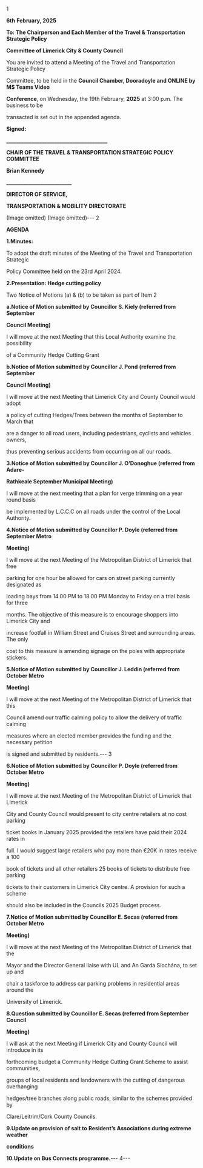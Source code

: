 1

**6th** **February, 2025**

**To: The Chairperson and Each Member of the Travel & Transportation Strategic Policy**

**Committee of Limerick City & County Council**

You are invited to attend a Meeting of the Travel and Transportation Strategic Policy

Committee, to be held in the **Council Chamber, Dooradoyle and ONLINE by MS Teams Video**

**Conference**, on Wednesday, the 19th February, **2025** at 3:00 p.m. The business to be

transacted is set out in the appended agenda.

**Signed:**

**\_\_\_\_\_\_\_\_\_\_\_\_\_\_\_\_\_\_\_\_\_\_\_\_\_\_\_\_\_\_\_\_\_\_\_\_\_\_\_\_**

**CHAIR OF THE TRAVEL & TRANSPORTATION STRATEGIC POLICY COMMITTEE**

**Brian Kennedy**

\_\_\_\_\_\_\_\_\_\_\_\_\_\_\_\_\_\_\_\_\_\_\_\_\_\_\_

**DIRECTOR OF SERVICE,**

**TRANSPORTATION & MOBILITY DIRECTORATE**

(Image omitted)
(Image omitted)---
2

**AGENDA**

**1.Minutes:**

To adopt the draft minutes of the Meeting of the Travel and Transportation Strategic

Policy Committee held on the 23rd April 2024.

**2.Presentation: Hedge cutting policy**

Two Notice of Motions (a) & (b) to be taken as part of Item 2

**a.Notice of Motion submitted by Councillor S. Kiely (referred from September**

**Council Meeting)**

I will move at the next Meeting that this Local Authority examine the possibility

of a Community Hedge Cutting Grant

**b.Notice of Motion submitted by Councillor J. Pond** **(referred from September**

**Council Meeting)**

I will move at the next Meeting that Limerick City and County Council would adopt

a policy of cutting Hedges/Trees between the months of September to March that

are a danger to all road users, including pedestrians, cyclists and vehicles owners,

thus preventing serious accidents from occurring on all our roads.

**3.Notice of Motion submitted by Councillor J. O’Donoghue (referred from Adare-**

**Rathkeale September Municipal Meeting)**

I will move at the next meeting that a plan for verge trimming on a year round basis

be implemented by L.C.C.C on all roads under the control of the Local Authority.

**4.Notice of Motion submitted by Councillor P. Doyle (referred from September Metro**

**Meeting)**

I will move at the next Meeting of the Metropolitan District of Limerick that free

parking for one hour be allowed for cars on street parking currently designated as

loading bays from 14.00 PM to 18.00 PM Monday to Friday on a trial basis for three

months. The objective of this measure is to encourage shoppers into Limerick City and

increase footfall in William Street and Cruises Street and surrounding areas. The only

cost to this measure is amending signage on the poles with appropriate stickers.

**5.Notice of Motion submitted by Councillor J. Leddin (referred from October Metro**

**Meeting)**

I will move at the next Meeting of the Metropolitan District of Limerick that this

Council amend our traffic calming policy to allow the delivery of traffic calming

measures where an elected member provides the funding and the necessary petition

is signed and submitted by residents.---
3

**6.Notice of Motion submitted by Councillor P. Doyle (referred from October Metro**

**Meeting)**

I will move at the next Meeting of the Metropolitan District of Limerick that Limerick

City and County Council would present to city centre retailers at no cost parking

ticket books in January 2025 provided the retailers have paid their 2024 rates in

full. I would suggest large retailers who pay more than €20K in rates receive a 100

book of tickets and all other retailers 25 books of tickets to distribute free parking

tickets to their customers in Limerick City centre. A provision for such a scheme

should also be included in the Councils 2025 Budget process.

**7.Notice of Motion submitted by Councillor E. Secas (referred from October Metro**

**Meeting)**

I will move at the next Meeting of the Metropolitan District of Limerick that the

Mayor and the Director General liaise with UL and An Garda Síochána, to set up and

chair a taskforce to address car parking problems in residential areas around the

University of Limerick.

**8.Question submitted by Councillor E. Secas (referred from September Council**

**Meeting)**

I will ask at the next Meeting if Limerick City and County Council will introduce in its

forthcoming budget a Community Hedge Cutting Grant Scheme to assist communities,

groups of local residents and landowners with the cutting of dangerous overhanging

hedges/tree branches along public roads, similar to the schemes provided by

Clare/Leitrim/Cork County Councils.

**9.Update on provision of salt to** **Resident’s Associations during extreme weather**

**conditions**

**10.Update on Bus Connects programme.**---
4---
